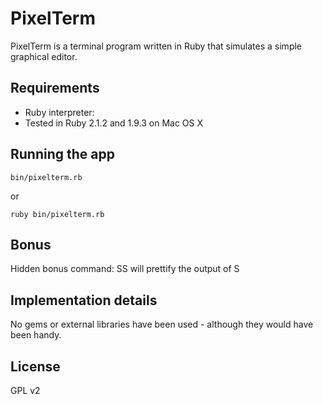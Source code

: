 ﻿PixelTerm
=============================================

PixelTerm is a terminal program written in Ruby that simulates a simple graphical editor.

Requirements
------------

* Ruby interpreter:
* Tested in Ruby 2.1.2 and 1.9.3 on Mac OS X

Running the app
---

```
bin/pixelterm.rb 
```
or 
```
ruby bin/pixelterm.rb
```
Bonus
---

Hidden bonus command: SS will prettify the output of S

Implementation details
---

No gems or external libraries have been used - although
they would have been handy.

License
---

GPL v2


[James Lopez]:http://bluegod.net

